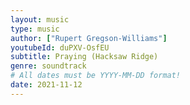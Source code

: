 ```yaml
---
layout: music
type: music
author: ["Rupert Gregson-Williams"]
youtubeId: duPXV-OsfEU
subtitle: Praying (Hacksaw Ridge)
genre: soundtrack
# All dates must be YYYY-MM-DD format!
date: 2021-11-12
---
```

